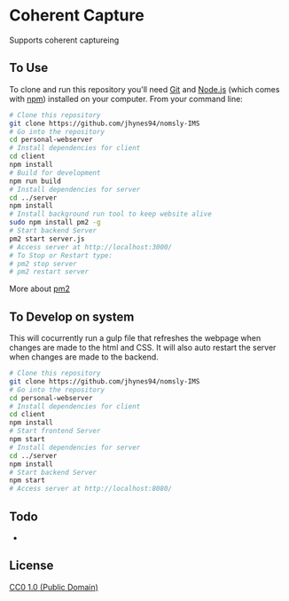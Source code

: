 # Coherent Capture

Supports coherent captureing

## To Use

To clone and run this repository you'll need [Git](https://git-scm.com) and [Node.js](https://nodejs.org/en/download/) (which comes with [npm](http://npmjs.com)) installed on your computer. From your command line:

```bash
# Clone this repository
git clone https://github.com/jhynes94/nomsly-IMS
# Go into the repository
cd personal-webserver
# Install dependencies for client
cd client
npm install
# Build for development
npm run build
# Install dependencies for server
cd ../server
npm install
# Install background run tool to keep website alive
sudo npm install pm2 -g
# Start backend Server
pm2 start server.js
# Access server at http://localhost:3000/
# To Stop or Restart type:
# pm2 stop server
# pm2 restart server
```

More about [pm2](https://www.digitalocean.com/community/tutorials/how-to-set-up-a-node-js-application-for-production-on-ubuntu-14-04)

## To Develop on system

This will cocurrently run a gulp file that refreshes the webpage when changes are made to the html and CSS. It will also auto restart the server when changes are made to the backend.

```bash
# Clone this repository
git clone https://github.com/jhynes94/nomsly-IMS
# Go into the repository
cd personal-webserver
# Install dependencies for client
cd client
npm install
# Start frontend Server
npm start
# Install dependencies for server
cd ../server
npm install
# Start backend Server
npm start
# Access server at http://localhost:8080/
```

## Todo

- 

## License

[CC0 1.0 (Public Domain)](LICENSE.md)